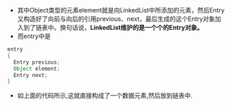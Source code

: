 * 其中Object类型的元素element就是向LinkedList中所添加的元素，然后Entry又构造好了向前与向后的引用previous、next，最后生成的这个Entry对象加入到了链表中。换句话说，**LinkedList维护的是一个个的Entry对象。**
* 而entry中是
```java
entry
{
  Entry previous;
  Object element;
  Entry next;
}
```
* 如上面的代码所示,这就直接构成了一个数据元素,然后放到链表中.
